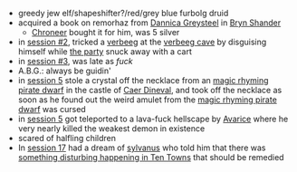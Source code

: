 - greedy jew elf/shapeshifter?/red/grey blue furbolg druid
- acquired a book on remorhaz from [Dannica Greysteel](/pages/dannica-greysteel) in [Bryn Shander](/pages/bryn-shander)
    - [Chroneer](/pages/chroneer) bought it for him, was 5 silver
- in [session #2](#session-2), tricked a [verbeeg](/pages/verbeeg) at the [verbeeg cave](/pages/verbeeg-cave) by disguising himself while [the party](/pages/party) snuck away with a cart
- in [session #3](#session-3), was late as _fuck_
- A.B.G.: always be guidin'
- in [session 5](/pages/session-5) stole a crystal off the necklace from an [magic rhyming pirate dwarf](/pages/hethel) in the castle of [Caer Dineval](/pages/caer-dineval), and took off the necklace as soon as he found out the weird amulet from the [magic rhyming pirate dwarf](/pages/hethel) was cursed
- in [session 5](/pages/session-5) got teleported to a lava-fuck hellscape by [Avarice](/pages/avarice) where he very nearly killed the weakest demon in existence
- scared of halfling children
- In [session 17](/pages/session-17) had a dream of [sylvanus](/pages/sylvanus-the-god-of-nature) who told him that there was [something disturbing happening in Ten Towns](/pages/ritualistic-sacrifices) that should be remedied

